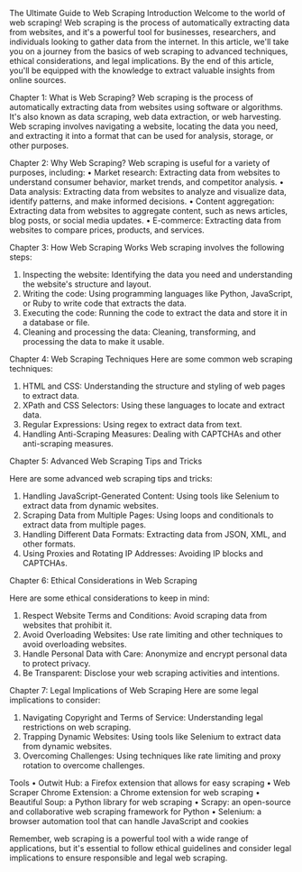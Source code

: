 The Ultimate Guide to Web Scraping
Introduction
Welcome to the world of web scraping! Web scraping is the process of automatically extracting data from websites, and it's a powerful tool for businesses, researchers, and individuals looking to gather data from the internet. In this article, we'll take you on a journey from the basics of web scraping to advanced techniques, ethical considerations, and legal implications. By the end of this article, you'll be equipped with the knowledge to extract valuable insights from online sources.

Chapter 1: What is Web Scraping?
Web scraping is the process of automatically extracting data from websites using software or algorithms. It's also known as data scraping, web data extraction, or web harvesting. Web scraping involves navigating a website, locating the data you need, and extracting it into a format that can be used for analysis, storage, or other purposes.

Chapter 2: Why Web Scraping?
Web scraping is useful for a variety of purposes, including:
•	Market research: Extracting data from websites to understand consumer behavior, market trends, and competitor analysis.
•	Data analysis: Extracting data from websites to analyze and visualize data, identify patterns, and make informed decisions.
•	Content aggregation: Extracting data from websites to aggregate content, such as news articles, blog posts, or social media updates.
•	E-commerce: Extracting data from websites to compare prices, products, and services.


Chapter 3: How Web Scraping Works
Web scraping involves the following steps:
1.	Inspecting the website: Identifying the data you need and understanding the website's structure and layout.
2.	Writing the code: Using programming languages like Python, JavaScript, or Ruby to write code that extracts the data.
3.	Executing the code: Running the code to extract the data and store it in a database or file.
4.	Cleaning and processing the data: Cleaning, transforming, and processing the data to make it usable.

Chapter 4: Web Scraping Techniques
Here are some common web scraping techniques:
1.	HTML and CSS: Understanding the structure and styling of web pages to extract data.
2.	XPath and CSS Selectors: Using these languages to locate and extract data.
3.	Regular Expressions: Using regex to extract data from text.
4.	Handling Anti-Scraping Measures: Dealing with CAPTCHAs and other anti-scraping measures.




Chapter 5: Advanced Web Scraping Tips and Tricks

Here are some advanced web scraping tips and tricks:
1.	Handling JavaScript-Generated Content: Using tools like Selenium to extract data from dynamic websites.
2.	Scraping Data from Multiple Pages: Using loops and conditionals to extract data from multiple pages.
3.	Handling Different Data Formats: Extracting data from JSON, XML, and other formats.
4.	Using Proxies and Rotating IP Addresses: Avoiding IP blocks and CAPTCHAs.


Chapter 6: Ethical Considerations in Web Scraping

Here are some ethical considerations to keep in mind:
1.	Respect Website Terms and Conditions: Avoid scraping data from websites that prohibit it.
2.	Avoid Overloading Websites: Use rate limiting and other techniques to avoid overloading websites.
3.	Handle Personal Data with Care: Anonymize and encrypt personal data to protect privacy.
4.	Be Transparent: Disclose your web scraping activities and intentions.

Chapter 7: Legal Implications of Web Scraping
Here are some legal implications to consider:
1.	Navigating Copyright and Terms of Service: Understanding legal restrictions on web scraping.
2.	Trapping Dynamic Websites: Using tools like Selenium to extract data from dynamic websites.
3.	Overcoming Challenges: Using techniques like rate limiting and proxy rotation to overcome challenges.

Tools
•	Outwit Hub: a Firefox extension that allows for easy scraping
•	Web Scraper Chrome Extension: a Chrome extension for web scraping
•	Beautiful Soup: a Python library for web scraping
•	Scrapy: an open-source and collaborative web scraping framework for Python
•	Selenium: a browser automation tool that can handle JavaScript and cookies

Remember, web scraping is a powerful tool with a wide range of applications, but it's essential to follow ethical guidelines and consider legal implications to ensure responsible and legal web scraping.

